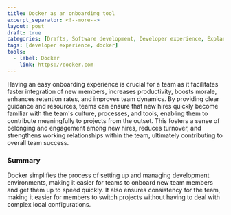 ```yaml
---
title: Docker as an onboarding tool
excerpt_separator: <!--more-->
layout: post
draft: true
categories: [Drafts, Software development, Developer experience, Explanation]
tags: [developer experience, docker]
tools:
  - label: Docker
    link: https://docker.com
---
```


Having an easy onboarding experience is crucial for a team as it facilitates faster integration of new members, increases productivity, boosts morale, enhances retention rates, and improves team dynamics. By providing clear guidance and resources, teams can ensure that new hires quickly become familiar with the team's culture, processes, and tools, enabling them to contribute meaningfully to projects from the outset. This fosters a sense of belonging and engagement among new hires, reduces turnover, and strengthens working relationships within the team, ultimately contributing to overall team success.

<!--more-->

### Summary

Docker simplifies the process of setting up and managing development environments, making it easier for teams to onboard new team members and get them up to speed quickly. It also ensures consistency for the team, making it easier for members to switch projects without having to deal with complex local configurations.
